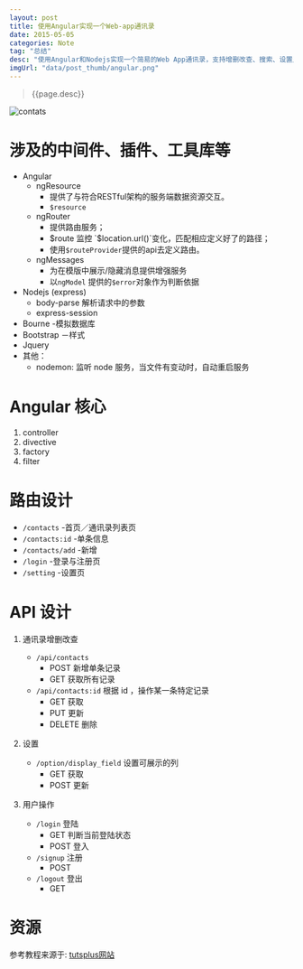 ```yaml
---
layout: post
title: 使用Angular实现一个Web-app通讯录
date: 2015-05-05 
categories: Note
tag: "总结" 
desc: "使用Angular和Nodejs实现一个简易的Web App通讯录，支持增删改查、搜索、设置显示列、以及用户权限控制(signup,login,logout)。"
imgUrl: "data/post_thumb/angular.png"
---
```


> {{page.desc}}


![contats]({{site.url}}data/post_thumb/angular-contacts-edit.png)

# 涉及的中间件、插件、工具库等

- Angular
	- ngResource
		- 提供了与符合RESTful架构的服务端数据资源交互。
		- `$resource`
	- ngRouter
		- 提供路由服务；
		- $route 监控 `$location.url()`变化，匹配相应定义好了的路径；
		- 使用`$routeProvider`提供的api去定义路由。
	- ngMessages
		- 为在模版中展示/隐藏消息提供增强服务
		- 以`ngModel` 提供的`$error`对象作为判断依据
- Nodejs (express)
	- body-parse 解析请求中的参数
	- express-session
- Bourne -模拟数据库
- Bootstrap －样式
- Jquery 
- 其他：
	- nodemon: 监听 node 服务，当文件有变动时，自动重启服务

# Angular 核心

1. controller
2. divective
3. factory
4. filter

# 路由设计

- `/contacts` -首页／通讯录列表页
- `/contacts:id` -单条信息
- `/contacts/add` -新增
- `/login` -登录与注册页
- `/setting` -设置页

# API 设计

1. 通讯录增删改查
	- `/api/contacts` 
		- POST 新增单条记录
		- GET 获取所有记录
	- `/api/contacts:id` 根据 id ，操作某一条特定记录
		- GET 获取
		- PUT 更新
		- DELETE 删除
2. 设置
	- `/option/display_field` 设置可展示的列
		- GET 获取
		- POST 更新

3. 用户操作
	- `/login` 登陆
		- GET 判断当前登陆状态
		- POST 登入
	- `/signup` 注册
		- POST
	- `/logout` 登出
		- GET

# 资源
	
参考教程来源于: [tutsplus网站](https://code.tutsplus.com/courses/building-a-web-app-from-scratch-with-angularjs)


